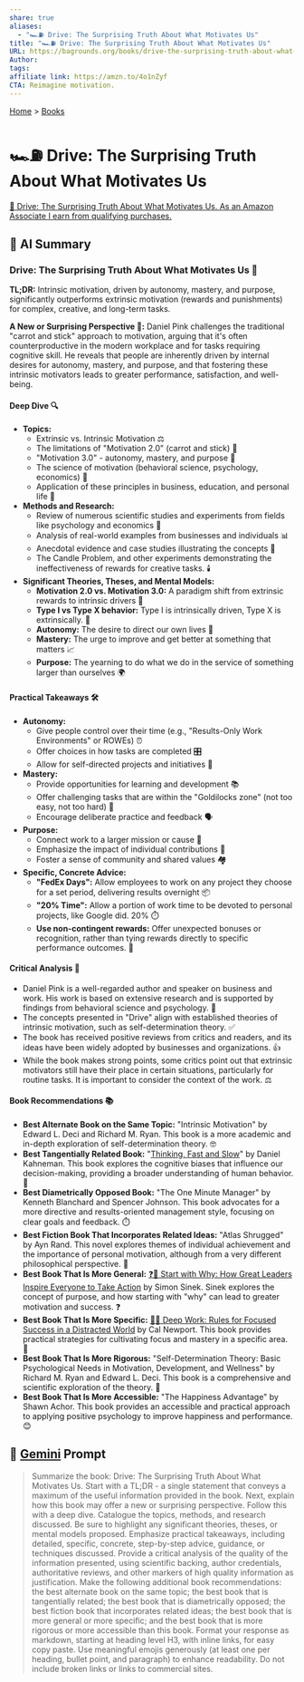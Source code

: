 ```yaml
---
share: true
aliases:
  - "🏎️⛽ Drive: The Surprising Truth About What Motivates Us"
title: "🏎️⛽ Drive: The Surprising Truth About What Motivates Us"
URL: https://bagrounds.org/books/drive-the-surprising-truth-about-what-motivates-us
Author: 
tags: 
affiliate link: https://amzn.to/4o1nZyf
CTA: Reimagine motivation.
---
```

[Home](../index.md) > [Books](./index.md)  
# 🏎️⛽ Drive: The Surprising Truth About What Motivates Us  
[🛒 Drive: The Surprising Truth About What Motivates Us. As an Amazon Associate I earn from qualifying purchases.](https://amzn.to/4o1nZyf)  
  
## 🤖 AI Summary  
### Drive: The Surprising Truth About What Motivates Us 🚗  
**TL;DR:** Intrinsic motivation, driven by autonomy, mastery, and purpose, significantly outperforms extrinsic motivation (rewards and punishments) for complex, creative, and long-term tasks.  
  
**A New or Surprising Perspective 🤯:** Daniel Pink challenges the traditional "carrot and stick" approach to motivation, arguing that it's often counterproductive in the modern workplace and for tasks requiring cognitive skill. He reveals that people are inherently driven by internal desires for autonomy, mastery, and purpose, and that fostering these intrinsic motivators leads to greater performance, satisfaction, and well-being.  
  
#### Deep Dive 🔍  
* **Topics:**  
    * Extrinsic vs. Intrinsic Motivation ⚖️  
    * The limitations of "Motivation 2.0" (carrot and stick) 🥕  
    * "Motivation 3.0" - autonomy, mastery, and purpose 🎯  
    * The science of motivation (behavioral science, psychology, economics) 🧠  
    * Application of these principles in business, education, and personal life 💼  
* **Methods and Research:**  
    * Review of numerous scientific studies and experiments from fields like psychology and economics 🧪  
    * Analysis of real-world examples from businesses and individuals 📊  
    * Anecdotal evidence and case studies illustrating the concepts 📖  
    * The Candle Problem, and other experiments demonstrating the ineffectiveness of rewards for creative tasks. 🕯️  
* **Significant Theories, Theses, and Mental Models:**  
    * **Motivation 2.0 vs. Motivation 3.0:** A paradigm shift from extrinsic rewards to intrinsic drivers 🔄  
    * **Type I vs Type X behavior:** Type I is intrinsically driven, Type X is extrinsically. 👤  
    * **Autonomy:** The desire to direct our own lives 🧭  
    * **Mastery:** The urge to improve and get better at something that matters 📈  
    * **Purpose:** The yearning to do what we do in the service of something larger than ourselves 🌍  
  
#### Practical Takeaways 🛠️  
* **Autonomy:**  
    * Give people control over their time (e.g., "Results-Only Work Environments" or ROWEs) ⏰  
    * Offer choices in how tasks are completed 🎛️  
    * Allow for self-directed projects and initiatives 🚀  
* **Mastery:**  
    * Provide opportunities for learning and development 📚  
    * Offer challenging tasks that are within the "Goldilocks zone" (not too easy, not too hard) 🎯  
    * Encourage deliberate practice and feedback 🗣️  
* **Purpose:**  
    * Connect work to a larger mission or cause 🤝  
    * Emphasize the impact of individual contributions 🌟  
    * Foster a sense of community and shared values 🏘️  
* **Specific, Concrete Advice:**  
    * **"FedEx Days":** Allow employees to work on any project they choose for a set period, delivering results overnight 📦  
    * **"20% Time":** Allow a portion of work time to be devoted to personal projects, like Google did. 20% ⏱️  
    * **Use non-contingent rewards:** Offer unexpected bonuses or recognition, rather than tying rewards directly to specific performance outcomes. 🎁  
  
#### Critical Analysis 🧐  
* Daniel Pink is a well-regarded author and speaker on business and work. His work is based on extensive research and is supported by findings from behavioral science and psychology. 🔬  
* The concepts presented in "Drive" align with established theories of intrinsic motivation, such as self-determination theory. ✅  
* The book has received positive reviews from critics and readers, and its ideas have been widely adopted by businesses and organizations. 👍  
* While the book makes strong points, some critics point out that extrinsic motivators still have their place in certain situations, particularly for routine tasks. It is important to consider the context of the work. ⚖️  
  
#### Book Recommendations 📚  
* **Best Alternate Book on the Same Topic:** "Intrinsic Motivation" by Edward L. Deci and Richard M. Ryan. This book is a more academic and in-depth exploration of self-determination theory. 🤓  
* **Best Tangentially Related Book:** "[Thinking, Fast and Slow](./thinking-fast-and-slow.md)" by Daniel Kahneman. This book explores the cognitive biases that influence our decision-making, providing a broader understanding of human behavior. 🧠  
* **Best Diametrically Opposed Book:** "The One Minute Manager" by Kenneth Blanchard and Spencer Johnson. This book advocates for a more directive and results-oriented management style, focusing on clear goals and feedback. ⏱️  
* **Best Fiction Book That Incorporates Related Ideas:** "Atlas Shrugged" by Ayn Rand. This novel explores themes of individual achievement and the importance of personal motivation, although from a very different philosophical perspective. 🗽  
* **Best Book That Is More General:** [❓🎯 Start with Why: How Great Leaders Inspire Everyone to Take Action](./start-with-why-how-great-leaders-inspire-everyone-to-take-action.md) by Simon Sinek. Sinek explores the concept of purpose, and how starting with "why" can lead to greater motivation and success. ❓  
* **Best Book That Is More Specific:** [🤿💼 Deep Work: Rules for Focused Success in a Distracted World](./deep-work.md) by Cal Newport. This book provides practical strategies for cultivating focus and mastery in a specific area. 🧘  
* **Best Book That Is More Rigorous:** "Self-Determination Theory: Basic Psychological Needs in Motivation, Development, and Wellness" by Richard M. Ryan and Edward L. Deci. This book is a comprehensive and scientific exploration of the theory. 🧪  
* **Best Book That Is More Accessible:** "The Happiness Advantage" by Shawn Achor. This book provides an accessible and practical approach to applying positive psychology to improve happiness and performance. 😊  
  
## 💬 [Gemini](https://gemini.google.com) Prompt  
> Summarize the book: Drive: The Surprising Truth About What Motivates Us. Start with a TL;DR - a single statement that conveys a maximum of the useful information provided in the book. Next, explain how this book may offer a new or surprising perspective. Follow this with a deep dive. Catalogue the topics, methods, and research discussed. Be sure to highlight any significant theories, theses, or mental models proposed. Emphasize practical takeaways, including detailed, specific, concrete, step-by-step advice, guidance, or techniques discussed. Provide a critical analysis of the quality of the information presented, using scientific backing, author credentials, authoritative reviews, and other markers of high quality information as justification. Make the following additional book recommendations: the best alternate book on the same topic; the best book that is tangentially related; the best book that is diametrically opposed; the best fiction book that incorporates related ideas; the best book that is more general or more specific; and the best book that is more rigorous or more accessible than this book. Format your response as markdown, starting at heading level H3, with inline links, for easy copy paste. Use meaningful emojis generously (at least one per heading, bullet point, and paragraph) to enhance readability. Do not include broken links or links to commercial sites.
